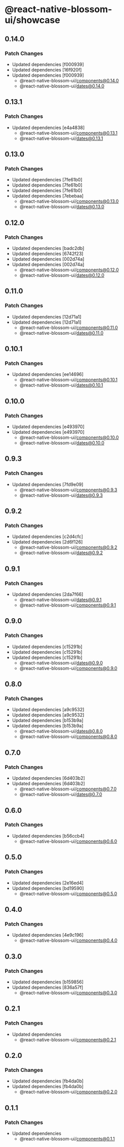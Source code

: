 # @react-native-blossom-ui/showcase

## 0.14.0

### Patch Changes

- Updated dependencies [f000939]
- Updated dependencies [16f920f]
- Updated dependencies [f000939]
  - @react-native-blossom-ui/components@0.14.0
  - @react-native-blossom-ui/dates@0.14.0

## 0.13.1

### Patch Changes

- Updated dependencies [e4a4838]
  - @react-native-blossom-ui/components@0.13.1
  - @react-native-blossom-ui/dates@0.13.1

## 0.13.0

### Patch Changes

- Updated dependencies [7fe61b0]
- Updated dependencies [7fe61b0]
- Updated dependencies [7fe61b0]
- Updated dependencies [7ebebaa]
  - @react-native-blossom-ui/components@0.13.0
  - @react-native-blossom-ui/dates@0.13.0

## 0.12.0

### Patch Changes

- Updated dependencies [badc2db]
- Updated dependencies [6742f23]
- Updated dependencies [002d74a]
- Updated dependencies [002d74a]
  - @react-native-blossom-ui/components@0.12.0
  - @react-native-blossom-ui/dates@0.12.0

## 0.11.0

### Patch Changes

- Updated dependencies [12d71a1]
- Updated dependencies [12d71a1]
  - @react-native-blossom-ui/components@0.11.0
  - @react-native-blossom-ui/dates@0.11.0

## 0.10.1

### Patch Changes

- Updated dependencies [ee14696]
  - @react-native-blossom-ui/components@0.10.1
  - @react-native-blossom-ui/dates@0.10.1

## 0.10.0

### Patch Changes

- Updated dependencies [e493970]
- Updated dependencies [e493970]
  - @react-native-blossom-ui/components@0.10.0
  - @react-native-blossom-ui/dates@0.10.0

## 0.9.3

### Patch Changes

- Updated dependencies [7fd9e09]
  - @react-native-blossom-ui/components@0.9.3
  - @react-native-blossom-ui/dates@0.9.3

## 0.9.2

### Patch Changes

- Updated dependencies [c2d4cfc]
- Updated dependencies [2d6f126]
  - @react-native-blossom-ui/components@0.9.2
  - @react-native-blossom-ui/dates@0.9.2

## 0.9.1

### Patch Changes

- Updated dependencies [2da7f66]
  - @react-native-blossom-ui/dates@0.9.1
  - @react-native-blossom-ui/components@0.9.1

## 0.9.0

### Patch Changes

- Updated dependencies [c15291b]
- Updated dependencies [c15291b]
- Updated dependencies [c15291b]
  - @react-native-blossom-ui/dates@0.9.0
  - @react-native-blossom-ui/components@0.9.0

## 0.8.0

### Patch Changes

- Updated dependencies [a9c9532]
- Updated dependencies [a9c9532]
- Updated dependencies [b153b9a]
- Updated dependencies [b153b9a]
  - @react-native-blossom-ui/dates@0.8.0
  - @react-native-blossom-ui/components@0.8.0

## 0.7.0

### Patch Changes

- Updated dependencies [6d403b2]
- Updated dependencies [6d403b2]
  - @react-native-blossom-ui/components@0.7.0
  - @react-native-blossom-ui/dates@0.7.0

## 0.6.0

### Patch Changes

- Updated dependencies [b56ccb4]
  - @react-native-blossom-ui/components@0.6.0

## 0.5.0

### Patch Changes

- Updated dependencies [2e16ed4]
- Updated dependencies [bd19590]
  - @react-native-blossom-ui/components@0.5.0

## 0.4.0

### Patch Changes

- Updated dependencies [4e9c196]
  - @react-native-blossom-ui/components@0.4.0

## 0.3.0

### Patch Changes

- Updated dependencies [b159856]
- Updated dependencies [836a57f]
  - @react-native-blossom-ui/components@0.3.0

## 0.2.1

### Patch Changes

- Updated dependencies
  - @react-native-blossom-ui/components@0.2.1

## 0.2.0

### Patch Changes

- Updated dependencies [fb4da0b]
- Updated dependencies [fb4da0b]
  - @react-native-blossom-ui/components@0.2.0

## 0.1.1

### Patch Changes

- Updated dependencies
  - @react-native-blossom-ui/components@0.1.1
